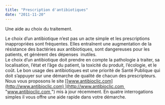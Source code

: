 ```yaml
---
title: "Prescription d'antibiotiques"
date: "2011-11-20"
---
```


Une aide au choix du traitement.

Le choix d’un antibiotique n’est pas un acte simple et les prescriptions inappropriées sont fréquentes. Elles entraînent une augmentation de la résistance des bactéries aux antibiotiques, sont dangereuses pour les patients, et génèrent des dépenses  inutiles.  
Le choix d’un antibiotique doit prendre en compte la pathologie à traiter, sa localisation, l’état et l’âge du patient, la toxicité du produit, l’écologie, et le coût. Le bon usage des antibiotiques est une priorité de Santé Publique qui doit s’appuyer sur une démarche de qualité de chacun des prescripteurs.  
Nous vous proposons le site [[www.antibioclic.com](http://www.antibioclic.com) ](http://www.antibioclic.com  "www.antibioclic.com ") mis à jour récemment. En quatre interrogations simples il vous offre une aide rapide dans votre démarche.
